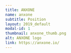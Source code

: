 ```yaml
---
title: ANXONE
name: anxone
subtitle: Position
layout: 2019_default
modal-id: 1
thumbnail: anxone_thumb.png
alt: ANXONE logo
link: https://anxone.io/
---
```

